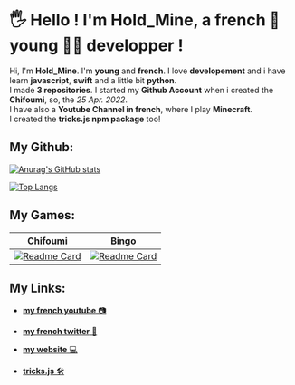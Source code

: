 # 🖐 Hello ! I'm Hold_Mine, a french 🥖 young 👦🏻 developper !

Hi, I'm **Hold_Mine**. I'm **young** and **french**. I love **developement** and i have learn **javascript**, **swift** and a little bit **python**.  
I made **3 repositories**.
I started my **Github Account** when i created the **Chifoumi**, so, the _25 Apr. 2022_.  
I have also a **Youtube Channel in french**, where I play **Minecraft**.  
I created the **tricks.js npm package** too!

## My Github:

[![Anurag's GitHub stats](https://github-readme-stats.vercel.app/api?username=Githoldi&theme=crimson_dark)](https://github.com/anuraghazra/github-readme-stats)

[![Top Langs](https://github-readme-stats.vercel.app/api/top-langs/?username=Githoldi&layout=compact&theme=github_dark)](https://github.com/anuraghazra/github-readme-stats)

## My Games:
| Chifoumi | Bingo |
| -------- | ----- |
| [![Readme Card](https://github-readme-stats.vercel.app/api/pin/?username=Githoldi&repo=Chifoumi.js&theme=github_dark)](https://github.com/anuraghazra/github-readme-stats) | [![Readme Card](https://github-readme-stats.vercel.app/api/pin/?username=Githoldi&repo=Bingo.js&theme=github_dark)](https://github.com/anuraghazra/github-readme-stats) |

## My Links:

* [**my french youtube** 📷](https://www.youtube.com/channel/UCJBY2GQbOHKOTa9VjZDLKDA)

* [**my french twitter** 📢](https://www.twitter.com/holdmine_ytb)

* [**my website** 💻](https://stormyz.xyz)

* [**tricks.js** 🛠](https://npmjs.com/package/tricks.js)
